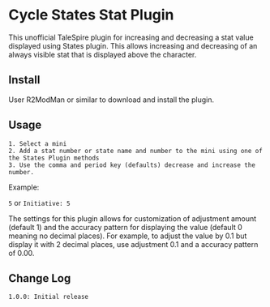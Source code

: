 # Cycle States Stat Plugin

This unofficial TaleSpire plugin for increasing and decreasing a stat value displayed using States plugin.
This allows increasing and decreasing of an always visible stat that is displayed above the character.

## Install

User R2ModMan or similar to download and install the plugin.

## Usage

```
1. Select a mini
2. Add a stat number or state name and number to the mini using one of the States Plugin methods
3. Use the comma and period key (defaults) decrease and increase the number.
```

Example:

``5`` or ``Initiative: 5``

The settings for this plugin allows for customization of adjustment amount (default 1) and the accuracy
pattern for displaying the value (default 0 meaning no decimal places). For example, to adjust the value
by 0.1 but display it with 2 decimal places, use adjustment 0.1 and a accuracy pattern of 0.00.

## Change Log

```
1.0.0: Initial release
```
